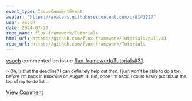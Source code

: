 ```yaml
---
event_type: IssueCommentEvent
avatar: "https://avatars.githubusercontent.com/u/814322?"
user: vsoch
date: 2024-07-27
repo_name: flux-framework/Tutorials
html_url: https://github.com/flux-framework/Tutorials/pull/31
repo_url: https://github.com/flux-framework/Tutorials
---
```


<a href='https://github.com/vsoch' target='_blank'>vsoch</a> commented on issue <a href='https://github.com/flux-framework/Tutorials/pull/31' target='_blank'>flux-framework/Tutorials#31</a>.

<small>> Oh, is that the deadline? I can definitely help out then. I just won't be able to do a ton before I'm back in Knoxville on August 11. But, once I'm back, I could easily put this at the top of my to-do list...</small>

<a href='https://github.com/flux-framework/Tutorials/pull/31' target='_blank'>View Comment</a>